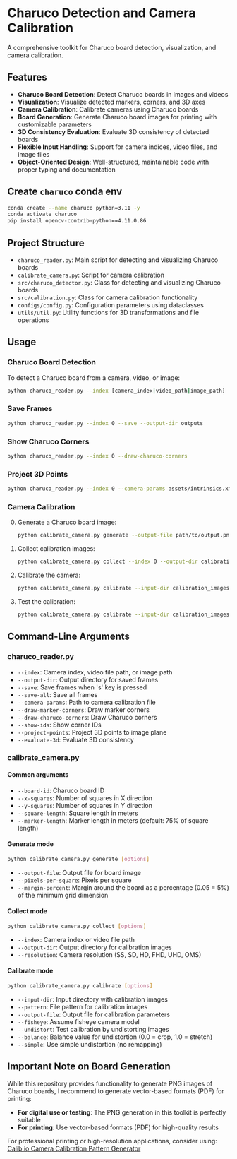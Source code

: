 # Charuco Detection and Camera Calibration

A comprehensive toolkit for Charuco board detection, visualization, and camera calibration.

## Features

- **Charuco Board Detection**: Detect Charuco boards in images and videos
- **Visualization**: Visualize detected markers, corners, and 3D axes
- **Camera Calibration**: Calibrate cameras using Charuco boards
- **Board Generation**: Generate Charuco board images for printing with customizable parameters
- **3D Consistency Evaluation**: Evaluate 3D consistency of detected boards
- **Flexible Input Handling**: Support for camera indices, video files, and image files
- **Object-Oriented Design**: Well-structured, maintainable code with proper typing and documentation

## Create `charuco` conda env

```bash
conda create --name charuco python=3.11 -y
conda activate charuco
pip install opencv-contrib-python==4.11.0.86
```

## Project Structure

- `charuco_reader.py`: Main script for detecting and visualizing Charuco boards
- `calibrate_camera.py`: Script for camera calibration
- `src/charuco_detector.py`: Class for detecting and visualizing Charuco boards
- `src/calibration.py`: Class for camera calibration functionality
- `configs/config.py`: Configuration parameters using dataclasses
- `utils/util.py`: Utility functions for 3D transformations and file operations

## Usage

### Charuco Board Detection

To detect a Charuco board from a camera, video, or image:

```bash
python charuco_reader.py --index [camera_index|video_path|image_path]
```

### Save Frames

```bash
python charuco_reader.py --index 0 --save --output-dir outputs
```

### Show Charuco Corners

```bash
python charuco_reader.py --index 0 --draw-charuco-corners
```

### Project 3D Points

```bash
python charuco_reader.py --index 0 --camera-params assets/intrinsics.xml --project-points
```

### Camera Calibration

0. Generate a Charuco board image:

    ```bash
    python calibrate_camera.py generate --output-file path/to/output.png --pixels-per-square 300 --margin-percent 0.05
    ```

1. Collect calibration images:

    ```bash
    python calibrate_camera.py collect --index 0 --output-dir calibration_images
    ```

2. Calibrate the camera:

    ```bash
    python calibrate_camera.py calibrate --input-dir calibration_images --output-file calibration.xml --fisheye
    ```

3. Test the calibration:

    ```bash
    python calibrate_camera.py calibrate --input-dir calibration_images --output-file calibration.xml --fisheye --undistort --balance 1.0
    ```

## Command-Line Arguments

### charuco_reader.py

- `--index`: Camera index, video file path, or image path
- `--output-dir`: Output directory for saved frames
- `--save`: Save frames when 's' key is pressed
- `--save-all`: Save all frames
- `--camera-params`: Path to camera calibration file
- `--draw-marker-corners`: Draw marker corners
- `--draw-charuco-corners`: Draw Charuco corners
- `--show-ids`: Show corner IDs
- `--project-points`: Project 3D points to image plane
- `--evaluate-3d`: Evaluate 3D consistency

### calibrate_camera.py

#### Common arguments

- `--board-id`: Charuco board ID
- `--x-squares`: Number of squares in X direction
- `--y-squares`: Number of squares in Y direction
- `--square-length`: Square length in meters
- `--marker-length`: Marker length in meters (default: 75% of square length)

#### Generate mode

```bash
python calibrate_camera.py generate [options]
```

- `--output-file`: Output file for board image
- `--pixels-per-square`: Pixels per square
- `--margin-percent`: Margin around the board as a percentage (0.05 = 5%) of the minimum grid dimension

#### Collect mode

```bash
python calibrate_camera.py collect [options]
```

- `--index`: Camera index or video file path
- `--output-dir`: Output directory for calibration images
- `--resolution`: Camera resolution (SS, SD, HD, FHD, UHD, OMS)

#### Calibrate mode

```bash
python calibrate_camera.py calibrate [options]
```

- `--input-dir`: Input directory with calibration images
- `--pattern`: File pattern for calibration images
- `--output-file`: Output file for calibration parameters
- `--fisheye`: Assume fisheye camera model
- `--undistort`: Test calibration by undistorting images
- `--balance`: Balance value for undistortion (0.0 = crop, 1.0 = stretch)
- `--simple`: Use simple undistortion (no remapping)

## Important Note on Board Generation

While this repository provides functionality to generate PNG images of Charuco boards, I recommend to generate vector-based formats (PDF) for printing:

- **For digital use or testing**: The PNG generation in this toolkit is perfectly suitable
- **For printing**: Use vector-based formats (PDF) for high-quality results

For professional printing or high-resolution applications, consider using:
[Calib.io Camera Calibration Pattern Generator](https://calib.io/pages/camera-calibration-pattern-generator)
